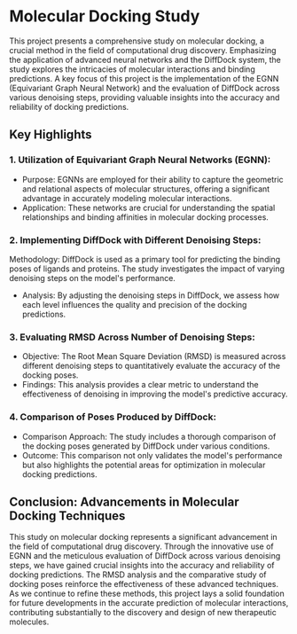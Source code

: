 # Molecular Docking Study
This project presents a comprehensive study on molecular docking, a crucial method in the field of computational drug discovery. Emphasizing the application of advanced neural networks and the DiffDock system, the study explores the intricacies of molecular interactions and binding predictions. A key focus of this project is the implementation of the EGNN (Equivariant Graph Neural Network) and the evaluation of DiffDock across various denoising steps, providing valuable insights into the accuracy and reliability of docking predictions.

## Key Highlights

### 1. Utilization of Equivariant Graph Neural Networks (EGNN):
* Purpose: EGNNs are employed for their ability to capture the geometric and relational aspects of molecular structures, offering a significant advantage in accurately modeling molecular interactions.
* Application: These networks are crucial for understanding the spatial relationships and binding affinities in molecular docking processes.

### 2. Implementing DiffDock with Different Denoising Steps:
Methodology: DiffDock is used as a primary tool for predicting the binding poses of ligands and proteins. The study investigates the impact of varying denoising steps on the model's performance.
* Analysis: By adjusting the denoising steps in DiffDock, we assess how each level influences the quality and precision of the docking predictions.

### 3. Evaluating RMSD Across Number of Denoising Steps:
* Objective: The Root Mean Square Deviation (RMSD) is measured across different denoising steps to quantitatively evaluate the accuracy of the docking poses.
* Findings: This analysis provides a clear metric to understand the effectiveness of denoising in improving the model's predictive accuracy.

### 4. Comparison of Poses Produced by DiffDock:
* Comparison Approach: The study includes a thorough comparison of the docking poses generated by DiffDock under various conditions.
* Outcome: This comparison not only validates the model's performance but also highlights the potential areas for optimization in molecular docking predictions.

## Conclusion: Advancements in Molecular Docking Techniques
This study on molecular docking represents a significant advancement in the field of computational drug discovery. Through the innovative use of EGNN and the meticulous evaluation of DiffDock across various denoising steps, we have gained crucial insights into the accuracy and reliability of docking predictions. The RMSD analysis and the comparative study of docking poses reinforce the effectiveness of these advanced techniques. As we continue to refine these methods, this project lays a solid foundation for future developments in the accurate prediction of molecular interactions, contributing substantially to the discovery and design of new therapeutic molecules.

